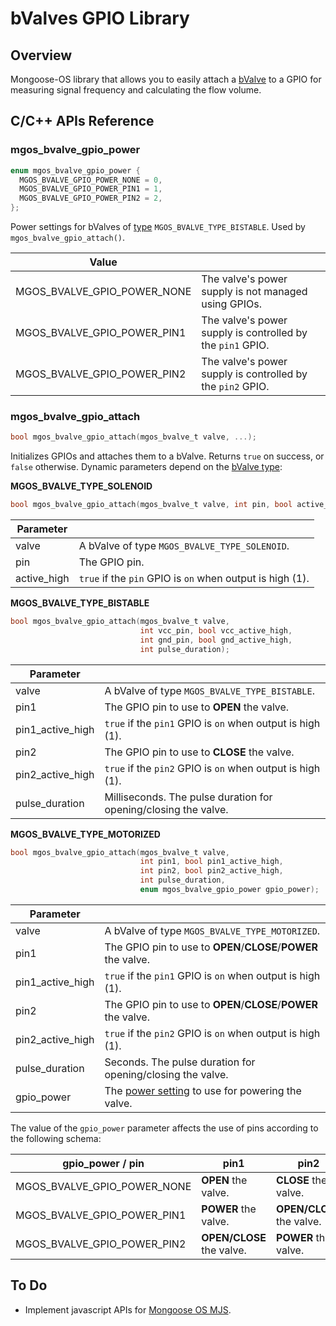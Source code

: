 # bValves GPIO Library
## Overview
Mongoose-OS library that allows you to easily attach a [bValve](https://github.com/diy365-mgos/bvalve) to a GPIO for measuring signal frequency and calculating the flow volume.
## C/C++ APIs Reference
### mgos_bvalve_gpio_power
```c
enum mgos_bvalve_gpio_power {
  MGOS_BVALVE_GPIO_POWER_NONE = 0,
  MGOS_BVALVE_GPIO_POWER_PIN1 = 1,
  MGOS_BVALVE_GPIO_POWER_PIN2 = 2,
};
```
Power settings for bValves of [type](https://github.com/diy365-mgos/bvalve#mgos_bvalve_type) `MGOS_BVALVE_TYPE_BISTABLE`. Used by `mgos_bvalve_gpio_attach()`.

|Value||
|--|--|
|MGOS_BVALVE_GPIO_POWER_NONE|The valve's power supply is not managed using GPIOs.|
|MGOS_BVALVE_GPIO_POWER_PIN1|The valve's power supply is controlled by the `pin1` GPIO.|
|MGOS_BVALVE_GPIO_POWER_PIN2|The valve's power supply is controlled by the `pin2` GPIO.|
### mgos_bvalve_gpio_attach
```c
bool mgos_bvalve_gpio_attach(mgos_bvalve_t valve, ...);
```
Initializes GPIOs and attaches them to a bValve. Returns `true` on success, or `false` otherwise. Dynamic parameters depend on the [bValve type](https://github.com/diy365-mgos/bvalve#mgos_bvalve_type):

**MGOS_BVALVE_TYPE_SOLENOID**
```c
bool mgos_bvalve_gpio_attach(mgos_bvalve_t valve, int pin, bool active_high);
```
|Parameter||
|--|--|
|valve|A bValve of type `MGOS_BVALVE_TYPE_SOLENOID`.|
|pin|The GPIO pin.|
|active_high|`true` if the `pin` GPIO is `on` when output is high (1).|

**MGOS_BVALVE_TYPE_BISTABLE**
```c
bool mgos_bvalve_gpio_attach(mgos_bvalve_t valve,
                             int vcc_pin, bool vcc_active_high,
                             int gnd_pin, bool gnd_active_high,
                             int pulse_duration);
```
|Parameter||
|--|--|
|valve|A bValve of type `MGOS_BVALVE_TYPE_BISTABLE`.|
|pin1|The GPIO pin to use to **OPEN** the valve.|
|pin1_active_high|`true` if the `pin1` GPIO is `on` when output is high (1).|
|pin2|The GPIO pin to use to **CLOSE** the valve.|
|pin2_active_high|`true` if the `pin2` GPIO is `on` when output is high (1).|
|pulse_duration|Milliseconds. The pulse duration for opening/closing the valve.|

**MGOS_BVALVE_TYPE_MOTORIZED**
```c
bool mgos_bvalve_gpio_attach(mgos_bvalve_t valve,
                             int pin1, bool pin1_active_high,
                             int pin2, bool pin2_active_high,
                             int pulse_duration,
                             enum mgos_bvalve_gpio_power gpio_power);
```
|Parameter||
|--|--|
|valve|A bValve of type `MGOS_BVALVE_TYPE_MOTORIZED`.|
|pin1|The GPIO pin to use to **OPEN**/**CLOSE**/**POWER** the valve.|
|pin1_active_high|`true` if the `pin1` GPIO is `on` when output is high (1).|
|pin2|The GPIO pin to use to **OPEN**/**CLOSE**/**POWER** the valve.|
|pin2_active_high|`true` if the `pin2` GPIO is `on` when output is high (1).|
|pulse_duration|Seconds. The pulse duration for opening/closing the valve.|
|gpio_power|The [power setting](#mgos_bvalve_gpio_power) to use for powering the valve.|

The value of the `gpio_power` parameter affects the use of pins according to the following schema:

|gpio_power / pin|pin1|pin2|
|--|--|--|
|MGOS_BVALVE_GPIO_POWER_NONE|**OPEN** the valve.|**CLOSE** the valve.|
|MGOS_BVALVE_GPIO_POWER_PIN1|**POWER** the valve.|**OPEN/CLOSE** the valve.|
|MGOS_BVALVE_GPIO_POWER_PIN2|**OPEN/CLOSE** the valve.|**POWER** the valve.|
## To Do
- Implement javascript APIs for [Mongoose OS MJS](https://github.com/mongoose-os-libs/mjs).